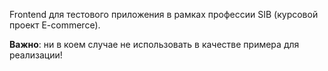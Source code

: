 Frontend для тестового приложения в рамках профессии SIB (курсовой проект E-commerce).

**Важно**: ни в коем случае не использовать в качестве примера для реализации!
